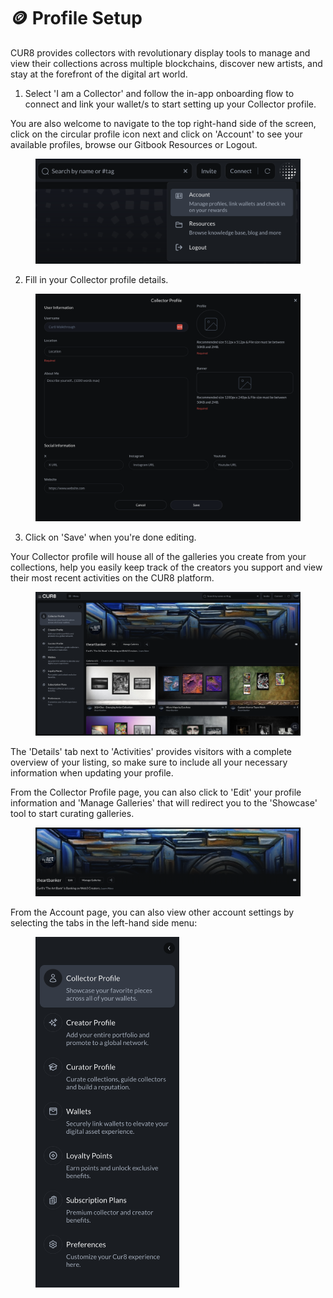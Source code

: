 # 🪙 Profile Setup

CUR8 provides collectors with revolutionary display tools to manage and view their collections across multiple blockchains, discover new artists, and stay at the forefront of the digital art world.&#x20;

1. Select 'I am a Collector' and follow the in-app onboarding flow to connect and link your wallet/s to start setting up your Collector profile.

You are also welcome to navigate to the top right-hand side of the screen, click on the circular profile icon next and click on 'Account' to see your available profiles, browse our Gitbook Resources or Logout.

<figure><img src="../../.gitbook/assets/Screenshot 2025-01-03 at 07.47.41.png" alt=""><figcaption></figcaption></figure>

2. Fill in your Collector profile details.

<figure><img src="../../.gitbook/assets/Screenshot 2025-01-03 at 07.49.11.png" alt=""><figcaption></figcaption></figure>

3. Click on 'Save' when you're done editing.

Your Collector profile will house all of the galleries you create from your collections, help you easily keep track of the creators you support and view their most recent activities on the CUR8 platform.

<figure><img src="../../.gitbook/assets/Screenshot 2025-01-03 at 08.10.42.png" alt=""><figcaption></figcaption></figure>

The 'Details' tab next to 'Activities' provides visitors with a complete overview of your listing, so make sure to include all your necessary information when updating your profile.&#x20;

From the Collector Profile page, you can also click to 'Edit' your profile information and 'Manage Galleries' that will redirect you to the 'Showcase' tool to start curating galleries.

<figure><img src="../../.gitbook/assets/Screenshot 2025-01-03 at 08.13.24.png" alt=""><figcaption></figcaption></figure>

From the Account page, you can also view other account settings by selecting the tabs in the left-hand side menu:

<figure><img src="../../.gitbook/assets/Screenshot 2025-01-03 at 08.17.11.png" alt="" width="230"><figcaption></figcaption></figure>

